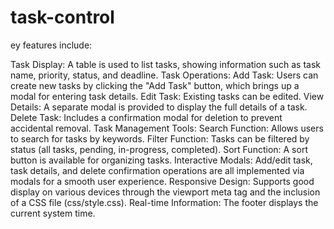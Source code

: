 # task-control
ey features include:

Task Display: A table is used to list tasks, showing information such as task name, priority, status, and deadline.
Task Operations:
Add Task: Users can create new tasks by clicking the "Add Task" button, which brings up a modal for entering task details.
Edit Task: Existing tasks can be edited.
View Details: A separate modal is provided to display the full details of a task.
Delete Task: Includes a confirmation modal for deletion to prevent accidental removal.
Task Management Tools:
Search Function: Allows users to search for tasks by keywords.
Filter Function: Tasks can be filtered by status (all tasks, pending, in-progress, completed).
Sort Function: A sort button is available for organizing tasks.
Interactive Modals: Add/edit task, task details, and delete confirmation operations are all implemented via modals for a smooth user experience.
Responsive Design: Supports good display on various devices through the viewport meta tag and the inclusion of a CSS file (css/style.css).
Real-time Information: The footer displays the current system time.
